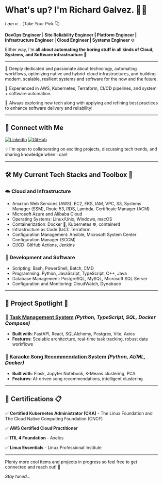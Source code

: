 # What's up? I'm Richard Galvez. 👨‍💻

*I am a...* (Take Your Pick 👇)

**DevOps Engineer | Site Reliability Engineer | Platform Engineer | Infrastructure Engineer | Cloud Engineer | Systems Engineer** ⚙️

Either way, I'm **all about automating the boring stuff in all kinds of Cloud, Systems, and Software infrastructure** 🤖

---

🔹 Deeply dedicated and passionate about technology, automating workflows, optimizing native and hybrid-cloud infrastructures, and building modern, scalable, resilient systems and software for the now and the future.

🔹 Experienced in AWS, Kubernetes, Terraform, CI/CD pipelines, and system + software automation.

🔹 Always exploring new tech along with applying and refining best practices to enhance software delivery and reliability!

---

## 📢 Connect with Me

[![LinkedIn](https://img.shields.io/badge/LinkedIn-Profile-blue?logo=linkedin)](https://www.linkedin.com/in/richardalbertogalvez) [![GitHub](https://img.shields.io/badge/GitHub-Profile-black?logo=github)](https://github.com/richardgalvez)

💡 I'm open to collaborating on exciting projects, discussing tech trends, and sharing knowledge when I can!

---

## 🛠 My Current Tech Stacks and Toolbox 🧰

### ☁️ **Cloud and Infrastructure**

- Amazon Web Services (AWS): EC2, EKS, IAM, VPC, S3, Systems Manager (SSM), Route 53, RDS, Lambda, Certificate Manager (ACM)
- Microsoft Azure and Alibaba Cloud
- Operating Systems: Linux/Unix, Windows, macOS
- Containerization: Docker 🐳, Kubernetes ☸, containerd
- Infrastructure as Code (IaC): Terraform
- Configuration Management: Ansible, Microsoft System Center Configuration Manager (SCCM)
- CI/CD: GitHub Actions, Jenkins

### 🔧 **Development and Software**

- Scripting: Bash, PowerShell, Batch, CMD
- Programming: Python, JavaScript, TypeScript, C++, Java
- Database Management: PostgreSQL, MySQL, Microsoft SQL Server
- Configuration and Monitoring: CloudWatch, Dynatrace 

---

## 📂 Project Spotlight 🔬

### 📌 [Task Management System](https://github.com/richardgalvez/Tasked) *(Python, TypeScript, SQL, Docker Compose)*
- **Built with**: FastAPI, React, SQLAlchemy, Postgres, Vite, Axios
- **Features**: Scalable architecture, real-time task tracking, robust data workflows

### 🎤 [Karaoke Song Recommendation System](https://github.com/richardgalvez/han-karaoke-ml) *(Python, AI/ML, Docker)*
- **Built with**: Flask, Jupyter Notebook, K-Means clustering, PCA
- **Features**: AI-driven song recommendations, intelligent clustering

---

## 📜 Certifications 📋

✅ **Certified Kubernetes Administrator (CKA)** - The Linux Foundation and The Cloud Native Computing Foundation (CNCF)

✅ **AWS Certified Cloud Practitioner**

✅ **ITIL 4 Foundation** - Axelos

✅ **Linux Essentials** - Linux Professional Institute

---

Plenty more cool items and projects in progress so feel free to get connected and reach out! 🫡

*Stay tuned...*
